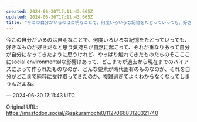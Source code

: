 ```yaml
---
created: 2024-06-30T17:11:43.665Z
updated: 2024-06-30T17:11:43.665Z
title: "今この自分がいるのは自明なことで、何度いろいろな記憶をたどっていっても、好きなも[...]"
---
```


<p>今この自分がいるのは自明なことで、何度いろいろな記憶をたどっていっても、好きなものが好きだなと思う気持ちが自然に起こって、それが重なりあって自分が自分になってきたように思うけれど、やっぱり触れてきたものたちのそこここにsocial environmentalな影響はあって、どこまでが過去から現在までのバイアスによって作られたものなのか、どんな要素が時代固有のものなのか、それを自分がどこまで純粋に受け取ってきたのか、複雑過ぎてよくわからなくなってしまうんだよね。</p>

&mdash; 2024-06-30 17:11:43 UTC

Original URL: https://mastodon.social/@sakuramochi0/112706683120321740
